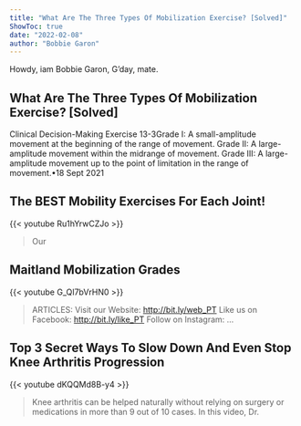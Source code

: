 ```yaml
---
title: "What Are The Three Types Of Mobilization Exercise? [Solved]"
ShowToc: true 
date: "2022-02-08"
author: "Bobbie Garon" 
---
```


Howdy, iam Bobbie Garon, G’day, mate.
## What Are The Three Types Of Mobilization Exercise? [Solved]
Clinical Decision-Making Exercise 13-3Grade I: A small-amplitude movement at the beginning of the range of movement. 
 Grade II: A large-amplitude movement within the midrange of movement. 
 Grade III: A large-amplitude movement up to the point of limitation in the range of movement.•18 Sept 2021

## The BEST Mobility Exercises For Each Joint!
{{< youtube Ru1hYrwCZJo >}}
>Our 

## Maitland Mobilization Grades
{{< youtube G_QI7bVrHN0 >}}
>ARTICLES: Visit our Website: http://bit.ly/web_PT Like us on Facebook: http://bit.ly/like_PT Follow on Instagram: ...

## Top 3 Secret Ways To Slow Down And Even Stop Knee Arthritis Progression
{{< youtube dKQQMd8B-y4 >}}
>Knee arthritis can be helped naturally without relying on surgery or medications in more than 9 out of 10 cases. In this video, Dr.

